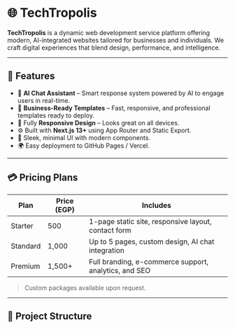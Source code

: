 # 🌐 TechTropolis

**TechTropolis** is a dynamic web development service platform offering modern, AI-integrated websites tailored for businesses and individuals. We craft digital experiences that blend design, performance, and intelligence.

---

## 🚀 Features

- 🧠 **AI Chat Assistant** – Smart response system powered by AI to engage users in real-time.
- 💼 **Business-Ready Templates** – Fast, responsive, and professional templates ready to deploy.
- 📱 Fully **Responsive Design** – Looks great on all devices.
- ⚙️ Built with **Next.js 13+** using App Router and Static Export.
- 🎨 Sleek, minimal UI with modern components.
- 🌍 Easy deployment to GitHub Pages / Vercel.

---

## 💳 Pricing Plans

| Plan     | Price (EGP) | Includes                                               |
|----------|-------------|--------------------------------------------------------|
| Starter  | 500         | 1-page static site, responsive layout, contact form   |
| Standard | 1,000       | Up to 5 pages, custom design, AI chat integration     |
| Premium  | 1,500+      | Full branding, e-commerce support, analytics, and SEO |

> Custom packages available upon request.

---

## 📁 Project Structure

